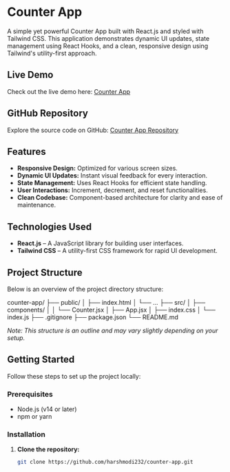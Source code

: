 # Counter App

A simple yet powerful Counter App built with React.js and styled with Tailwind CSS. This application demonstrates dynamic UI updates, state management using React Hooks, and a clean, responsive design using Tailwind's utility-first approach.

## Live Demo

Check out the live demo here: [Counter App](https://counter-app-psi-lilac.vercel.app/)

## GitHub Repository

Explore the source code on GitHub: [Counter App Repository](https://github.com/harshmodi232/counter-app)

## Features

- **Responsive Design:** Optimized for various screen sizes.
- **Dynamic UI Updates:** Instant visual feedback for every interaction.
- **State Management:** Uses React Hooks for efficient state handling.
- **User Interactions:** Increment, decrement, and reset functionalities.
- **Clean Codebase:** Component-based architecture for clarity and ease of maintenance.

## Technologies Used

- **React.js** – A JavaScript library for building user interfaces.
- **Tailwind CSS** – A utility-first CSS framework for rapid UI development.

## Project Structure

Below is an overview of the project directory structure:

counter-app/ ├── public/ │ ├── index.html │ └── ... ├── src/ │ ├── components/ │ │ └── Counter.jsx │ ├── App.jsx │ ├── index.css │ └── index.js ├── .gitignore ├── package.json └── README.md




*Note: This structure is an outline and may vary slightly depending on your setup.*

## Getting Started

Follow these steps to set up the project locally:

### Prerequisites

- Node.js (v14 or later)
- npm or yarn

### Installation

1. **Clone the repository:**

   ```bash
   git clone https://github.com/harshmodi232/counter-app.git


